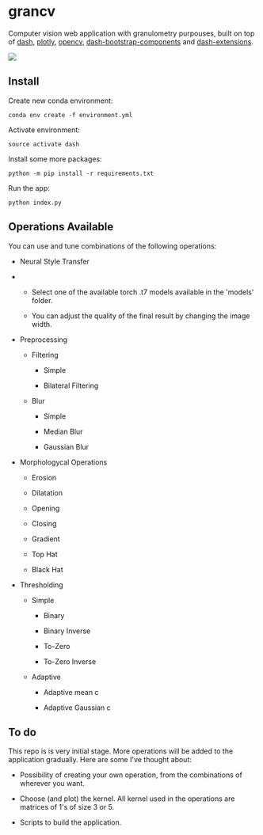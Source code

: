 # grancv

Computer vision web application with granulometry purpouses, built on top of [dash](https://github.com/plotly/dash), [plotly](https://github.com/plotly/plotly.py), [opencv](https://opencv.org/),  [dash-bootstrap-components](https://github.com/facultyai/dash-bootstrap-components) and [dash-extensions](https://github.com/thedirtyfew/dash-extensions).

![](demo/gifs/grancv_now.gif)

## Install

Create new conda environment:

`conda env create -f environment.yml`

Activate environment:

`source activate dash`

Install some more packages:

`python -m pip install -r requirements.txt`

Run the app:

`python index.py`

## Operations Available

You can use and tune combinations of the following operations:

- Neural Style Transfer

- - Select one of the available torch .t7 models available in the 'models' folder.
  
  - You can adjust the quality of the final result by changing the image width.

- Preprocessing
  
  - Filtering 
    
    - Simple
    
    - Bilateral Filtering
  
  - Blur
    
    - Simple
    
    - Median Blur 
    
    - Gaussian Blur

- Morphologycal Operations
  
  - Erosion
  
  - Dilatation
  
  - Opening
  
  - Closing
  
  - Gradient
  
  - Top Hat
  
  - Black Hat

- Thresholding
  
  - Simple
    
    - Binary
    
    - Binary Inverse
    
    - To-Zero
    
    - To-Zero Inverse
  
  - Adaptive
    
    - Adaptive mean c
    
    - Adaptive Gaussian c

## To do

This repo is is very initial stage. More operations will be added to the application gradually. Here are some I've thought about:

- Possibility of creating your own operation, from the combinations of wherever you want.

- Choose (and plot) the kernel. All kernel used in the operations are matrices of 1's of size 3 or 5. 

- Scripts to build the application.
